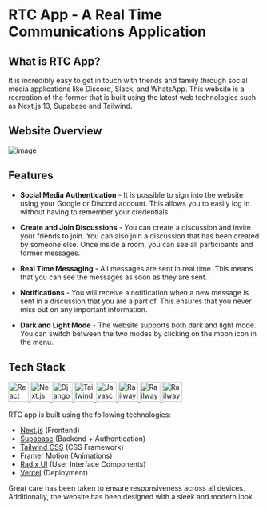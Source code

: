 # RTC App - A Real Time Communications Application

## What is RTC App?

It is incredibly easy to get in touch with friends and family through social media applications like Discord, Slack, and WhatsApp. This website is a recreation of the former that is built using the latest web technologies such as Next.js 13, Supabase and Tailwind.

## Website Overview

![image](https://user-images.githubusercontent.com/31612100/230683683-c770d12e-814e-4842-9925-e0b5f907d3d7.png)

## Features

-   **Social Media Authentication** - It is possible to sign into the website using your Google or Discord account. This allows you to easily log in without having to remember your credentials.

-   **Create and Join Discussions** - You can create a discussion and invite your friends to join. You can also join a discussion that has been created by someone else. Once inside a room, you can see all participants and former messages.

-   **Real Time Messaging** - All messages are sent in real time. This means that you can see the messages as soon as they are sent.

-   **Notifications** - You will receive a notification when a new message is sent in a discussion that you are a part of. This ensures that you never miss out on any important information.

-   **Dark and Light Mode** - The website supports both dark and light mode. You can switch between the two modes by clicking on the moon icon in the menu.

## Tech Stack

<p align="left">
    <a href="https://reactjs.org/" target="_blank" rel="noreferrer"> <img src="https://user-images.githubusercontent.com/25181517/183897015-94a058a6-b86e-4e42-a37f-bf92061753e5.png" alt="React" width="40" height="40"/> </a>
    <a href="https://nextjs.org/" target="_blank" rel="noreferrer"> <img src="https://d2nir1j4sou8ez.cloudfront.net/wp-content/uploads/2021/12/nextjs-boilerplate-logo.png" alt="Next.js" width="40" height="40"/> </a>
    <a href="https://supabase.com/" target="_blank" rel="noreferrer"> <img src="https://pbs.twimg.com/profile_images/1397471927132844033/jN-wuufb_400x400.jpg" alt="Django" width="40" height="40"/> </a>
    <a href="https://tailwindcss.com/" target="_blank" rel="noreferrer"> <img src="https://user-images.githubusercontent.com/25181517/202896760-337261ed-ee92-4979-84c4-d4b829c7355d.png" alt="Tailwind" width="40" height="40"/> </a>
    <a href="https://www.typescriptlang.org/" target="_blank" rel="noreferrer"> <img src="https://user-images.githubusercontent.com/25181517/183890598-19a0ac2d-e88a-4005-a8df-1ee36782fde1.png" alt="Javascript" width="40" height="40"/> </a>
    <a href="https://www.framer.com/motion/" target="_blank" rel="noreferrer"> <img src="https://user-images.githubusercontent.com/38039349/60953119-d3c6f300-a2fc-11e9-9596-4978e5d52180.png" alt="Railway" width="40" height="40"/> </a>
    <a href="https://www.radix-ui.com/" target="_blank" rel="noreferrer"> <img src="https://avatars.githubusercontent.com/u/75042455?s=280&v=4" alt="Railway" width="40" height="40"/> </a>
    <a href="https://vercel.com" target="_blank" rel="noreferrer"> <img src="https://static-00.iconduck.com/assets.00/vercel-icon-512x449-3422jidz.png" alt="Railway" width="40" height="40"/> </a>
</p>

RTC app is built using the following technologies:

-   [Next.js](https://nextjs.org/) (Frontend)
-   [Supabase](https://supabase.com/) (Backend + Authentication)
-   [Tailwind CSS](https://tailwindcss.com/) (CSS Framework)
-   [Framer Motion](https://www.framer.com/motion/) (Animations)
-   [Radix UI](https://www.radix-ui.com/) (User Interface Components)
-   [Vercel](https://vercel.com) (Deployment)

Great care has been taken to ensure responsiveness across all devices. Additionally, the website has been designed with a sleek and modern look.
